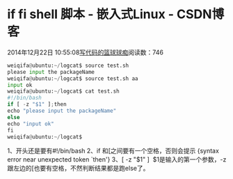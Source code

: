 
# if fi shell 脚本 - 嵌入式Linux - CSDN博客

2014年12月22日 10:55:08[写代码的篮球球痴](https://me.csdn.net/weiqifa0)阅读数：746



```python
weiqifa@ubuntu:~/logcat$ source test.sh 
please input the packageName
weiqifa@ubuntu:~/logcat$ source test.sh aa
input ok
weiqifa@ubuntu:~/logcat$ cat test.sh 
#!/bin/bash
if [ -z "$1" ];then
echo "please input the packageName"
else
echo "input ok"
fi
weiqifa@ubuntu:~/logcat$
```


1、开头还是要有\#!/bin/bash
2、if 和[之间要有一个空格，否则会提示 {syntax error near unexpected token `then'}
3、[ -z "$1" ]  $1是输入的第一个参数，-z跟左边的[也要有空格，不然判断结果都是跑else了。

